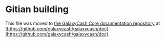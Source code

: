 Gitian building
================

This file was moved to [the GalaxyCash Core documentation repository](https://github.com/galaxycash/galaxycash/doc/blob/master/gitian-building.md) at [https://github.com/galaxycash/galaxycash/doc](https://github.com/galaxycash/galaxycash/doc).
